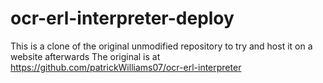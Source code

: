# ocr-erl-interpreter-deploy

This is a clone of the original unmodified repository to try and host it on a website afterwards
The original is at https://github.com/patrickWilliams07/ocr-erl-interpreter